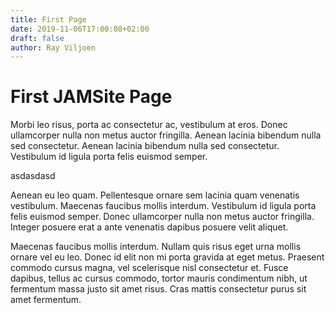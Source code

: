 ```yaml
---
title: First Page
date: 2019-11-06T17:00:08+02:00
draft: false
author: Ray Viljoen
---
```

# First JAMSite Page

Morbi leo risus, porta ac consectetur ac, vestibulum at eros. Donec ullamcorper nulla non metus auctor fringilla. Aenean lacinia bibendum nulla sed consectetur. Aenean lacinia bibendum nulla sed consectetur. Vestibulum id ligula porta felis euismod semper.

asdasdasd

Aenean eu leo quam. Pellentesque ornare sem lacinia quam venenatis vestibulum. Maecenas faucibus mollis interdum. Vestibulum id ligula porta felis euismod semper. Donec ullamcorper nulla non metus auctor fringilla. Integer posuere erat a ante venenatis dapibus posuere velit aliquet.

Maecenas faucibus mollis interdum. Nullam quis risus eget urna mollis ornare vel eu leo. Donec id elit non mi porta gravida at eget metus. Praesent commodo cursus magna, vel scelerisque nisl consectetur et. Fusce dapibus, tellus ac cursus commodo, tortor mauris condimentum nibh, ut fermentum massa justo sit amet risus. Cras mattis consectetur purus sit amet fermentum.